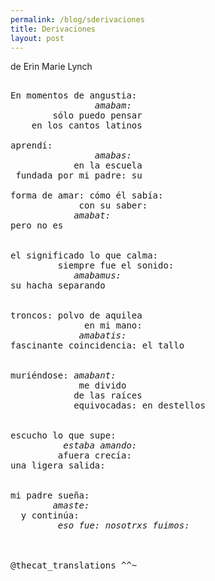 ```yaml
---
permalink: /blog/sderivaciones
title: Derivaciones
layout: post
---
```


de Erin Marie Lynch

<pre class="highlight">
<i></i>
En momentos de angustia: 
                <i>amabam:</i>
        sólo puedo pensar 
    en los cantos latinos
 
aprendí:
                <i>amabas:</i>
            en la escuela 
 fundada por mi padre: su   
         
forma de amar: cómo él sabía:
             con su saber:
            <i>amabat:</i>
pero no es


el significado lo que calma:
         siempre fue el sonido:
            <i>amabamus:</i>
su hacha separando


troncos: polvo de aquilea
              en mi mano:
             <i>amabatis:</i>
fascinante coincidencia: el tallo


muriéndose: <i>amabant:</i>
             me divido
            de las raíces
            equivocadas: en destellos


escucho lo que supe:
          <i>estaba amando:</i>
         afuera crecía:
una ligera salida: 


mi padre sueña:
        <i>amaste:</i>
  y continúa:
         <i>eso fue: nosotrxs fuimos:</i>



@thecat_translations ^^~

</pre>



